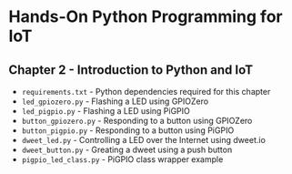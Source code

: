 # Hands-On Python Programming for IoT

## Chapter 2 - Introduction to Python and IoT

* `requirements.txt` - Python dependencies required for this chapter
* `led_gpiozero.py` - Flashing a LED using GPIOZero
* `led_pigpio.py` - Flashing a LED using PiGPIO
* `button_gpiozero.py` - Responding to a button using GPIOZero
* `button_pigpio.py` - Responding to a button using PiGPIO
* `dweet_led.py` - Controlling a LED over the Internet using dweet.io
* `dweet_button.py` - Greating a dweet using a push button
* `pigpio_led_class.py` - PiGPIO class wrapper example




